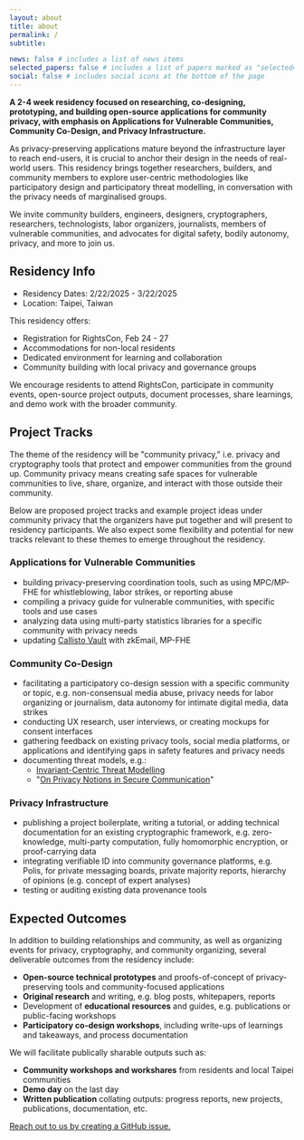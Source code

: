 ```yaml
---
layout: about
title: about
permalink: /
subtitle:

news: false # includes a list of news items
selected_papers: false # includes a list of papers marked as "selected={true}"
social: false # includes social icons at the bottom of the page
---
```


**A 2-4 week residency focused on researching, co-designing, prototyping, and building open-source applications for community privacy, with emphasis on Applications for Vulnerable Communities, Community Co-Design, and Privacy Infrastructure.**

As privacy-preserving applications mature beyond the infrastructure layer to reach end-users, it is crucial to anchor their design in the needs of real-world users. This residency brings together researchers, builders, and community members to explore user-centric methodologies like participatory design and participatory threat modelling, in conversation with the privacy needs of marginalised groups.

We invite community builders, engineers, designers, cryptographers, researchers, technologists, labor organizers, journalists, members of vulnerable communities, and advocates for digital safety, bodily autonomy, privacy, and more to join us.

## Residency Info

- Residency Dates: 2/22/2025 - 3/22/2025
- Location: Taipei, Taiwan

This residency offers:

- Registration for RightsCon, Feb 24 - 27
- Accommodations for non-local residents
- Dedicated environment for learning and collaboration
- Community building with local privacy and governance groups

We encourage residents to attend RightsCon, participate in community events, open-source project outputs, document processes, share learnings, and demo work with the broader community.

## Project Tracks

The theme of the residency will be "community privacy," i.e. privacy and cryptography tools that protect and empower communities from the ground up. Community privacy means creating safe spaces for vulnerable communities to live, share, organize, and interact with those outside their community.

Below are proposed project tracks and example project ideas under community privacy that the organizers have put together and will present to residency participants. We also expect some flexibility and potential for new tracks relevant to these themes to emerge throughout the residency.

### Applications for Vulnerable Communities

- building privacy-preserving coordination tools, such as using MPC/MP-FHE for whistleblowing, labor strikes, or reporting abuse
- compiling a privacy guide for vulnerable communities, with specific tools and use cases
- analyzing data using multi-party statistics libraries for a specific community with privacy needs
- updating [Callisto Vault](https://www.projectcallisto.org/callistovault) with zkEmail, MP-FHE

### Community Co-Design

- facilitating a participatory co-design session with a specific community or topic, e.g. non-consensual media abuse, privacy needs for labor organizing or journalism, data autonomy for intimate digital media, data strikes
- conducting UX research, user interviews, or creating mockups for consent interfaces
- gathering feedback on existing privacy tools, social media platforms, or applications and identifying gaps in safety features and privacy needs
- documenting threat models, e.g.:
  - [Invariant-Centric Threat Modelling](https://github.com/defuse/ictm)
  - "[On Privacy Notions in Secure Communication](https://www.freehaven.net/anonbib/cache/notions-pets2019.pdf)"

### Privacy Infrastructure

- publishing a project boilerplate, writing a tutorial, or adding technical documentation for an existing cryptographic framework, e.g. zero-knowledge, multi-party computation, fully homomorphic encryption, or proof-carrying data
- integrating verifiable ID into community governance platforms, e.g. Polis, for private messaging boards, private majority reports, hierarchy of opinions (e.g. concept of expert analyses)
- testing or auditing existing data provenance tools

## Expected Outcomes

In addition to building relationships and community, as well as organizing events for privacy, cryptography, and community organizing, several deliverable outcomes from the residency include:

- **Open-source technical prototypes** and proofs-of-concept of privacy-preserving tools and community-focused applications
- **Original research** and writing, e.g. blog posts, whitepapers, reports
- Development of **educational resources** and guides, e.g. publications or public-facing workshops
- **Participatory co-design workshops**, including write-ups of learnings and takeaways, and process documentation

We will facilitate publically sharable outputs such as:

- **Community workshops and workshares** from residents and local Taipei communities
- **Demo day** on the last day
- **Written publication** collating outputs: progress reports, new projects, publications, documentation, etc.

[Reach out to us by creating a GitHub issue.](https://github.com/community-privacy/community-privacy.github.io/issues/new)
